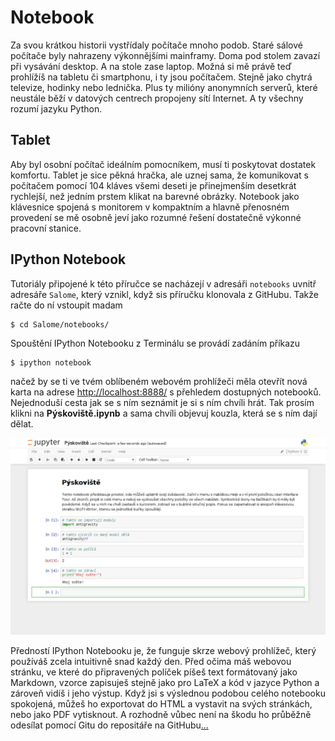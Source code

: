 # Notebook

Za svou krátkou historii vystřídaly počítače mnoho podob. Staré sálové 
počítače byly nahrazeny výkonnějšími mainframy. Doma pod stolem zavazí 
při vysávání desktop. A na stole zase laptop. Možná si mě právě teď 
prohlížíš na tabletu či smartphonu, i ty jsou počítačem. Stejně jako 
chytrá televize, hodinky nebo lednička. Plus ty milióny anonymních 
serverů, které neustále běží v datových centrech propojeny sítí 
Internet. A ty všechny rozumí jazyku Python.


## Tablet

Aby byl osobní počítač ideálním pomocníkem, musí ti poskytovat dostatek 
komfortu. Tablet je sice pěkná hračka, ale uznej sama, že komunikovat s 
počítačem pomocí 104 kláves všemi deseti je přinejmenším desetkrát 
rychlejší, než jedním prstem klikat na barevné obrázky. Notebook jako 
klávesnice spojená s monitorem v kompaktním a hlavně přenosném 
provedení se mě osobně jeví jako rozumné řešení dostatečně výkonné 
pracovní stanice.


## IPython Notebook

Tutoriály připojené k této příručce se nacházejí v adresáři `notebooks` 
uvnitř adresáře `Salome`, který vznikl, když sis příručku klonovala z 
GitHubu. Takže račte do ní vstoupit madam

	$ cd Salome/notebooks/
	
Spouštění IPython Notebooku z Terminálu se provádí zadáním příkazu

	$ ipython notebook
	
načež by se ti ve tvém oblíbeném webovém prohlížeči měla otevřít nová 
karta na adrese <http://localhost:8888/> s přehledem dostupných 
notebooků. Nejednoduší cesta jak se s ním seznámit je si s ním chvíli 
hrát. Tak prosím klikni na **Pýskoviště.ipynb** a sama chvíli objevuj 
kouzla, která se s ním dají dělat.

![Pýskoviště](screenshots/pyskoviste.png)

Předností IPython Notebooku je, že funguje skrze webový prohlížeč, 
který používáš zcela intuitivně snad každý den. Před očima máš webovou 
stránku, ve které do připravených políček píšeš text formátovaný jako 
Markdown, vzorce zapisuješ stejně jako pro LaTeX a kód v jazyce Python 
a zároveň vidíš i jeho výstup. Když jsi s výslednou podobou celého 
notebooku spokojená, můžeš ho exportovat do HTML a vystavit na svých 
stránkách, nebo jako PDF vytisknout. A rozhodně vůbec není na škodu ho 
průběžně odesílat pomocí Gitu do repositáře na GitHubu[...](GITHUB.md)
